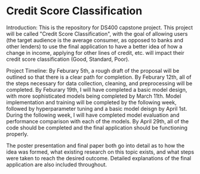 # Credit Score Classification

 Introduction: This is the repository for DS400 capstone project. This project will be called "Credit Score Classification", with the goal of allowing users (the target audience is the average consumer, as opposed to banks and other lenders) to use the final application to have a better idea of how a change in income, applying for other lines of credit, etc. will impact their credit score classification (Good, Standard, Poor). 

 Project Timeline: By Feburary 5th, a rough draft of the proposal will be outlined so that there is a clear path for completion. By Feburary 12th, all of the steps necessary for data collection, cleaning, and preprocessing will be completed. By Feburary 19th, I will have completed a basic model design, with more sophisticated models being completed by March 11th. Model implementation and training will be completed by the following week, followed by hyperparameter tuning and a basic model deisgn by April 1st. During the following week, I will have completed model evaluation and performance comparison with each of the models. By April 29th, all of the code should be completed and the final application should be functioning properly. 

 The poster presentation and final paper both go into detail as to how the idea was formed, what existing research on this topic exists, and what steps were taken to reach the desired outcome. Detailed explanations of the final application are also included throughout. 
